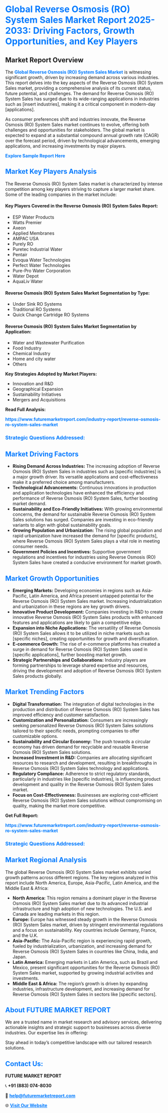 <h1 style="color: #007BFF;">Global Reverse Osmosis (RO) System Sales Market Report 2025-2033: Driving Factors, Growth Opportunities, and Key Players</h1>

<section id="overview">
<h2>Market Report Overview</h2>
<p>The <a href="https://www.futuremarketreport.com/industry-report/reverse-osmosis-ro-system-sales-market" style="color: #007BFF; text-decoration: none;"><strong>Global Reverse Osmosis (RO) System Sales Market</strong></a> is witnessing significant growth, driven by increasing demand across various industries. This report delves into the key aspects of the Reverse Osmosis (RO) System Sales market, providing a comprehensive analysis of its current status, future potential, and challenges. The demand for Reverse Osmosis (RO) System Sales has surged due to its wide-ranging applications in industries such as [insert industries], making it a critical component in modern-day [applications].</p>
<p>As consumer preferences shift and industries innovate, the Reverse Osmosis (RO) System Sales market continues to evolve, offering both challenges and opportunities for stakeholders. The global market is expected to expand at a substantial compound annual growth rate (CAGR) over the forecast period, driven by technological advancements, emerging applications, and increasing investments by major players.</p>
</section>

<section id="overview">
<p><a href="https://www.futuremarketreport.com/request-sample/reportId=109481" style="color: #007BFF; text-decoration: none;"><strong>Explore Sample Report Here</strong></a></p>
</section>

<section id="key-players">
<h2 style="color: #007BFF;">Market Key Players Analysis</h2>
<p>The Reverse Osmosis (RO) System Sales market is characterized by intense competition among key players striving to capture a larger market share. Some of the leading companies in the market include:</p>
<h4>Key Players Covered in the Reverse Osmosis (RO) System Sales Report:</h4>
<ul><li>ESP Water Products</li><li>Watts Premier</li><li>Axeon</li><li>Applied Membranes</li><li>AMPAC USA</li><li>Purely RO</li><li>Puretec Industrial Water</li><li>Pentair</li><li>Evoqua Water Technologies</li><li>Perfect Water Technologies</li><li>Pure-Pro Water Corporation</li><li>Water Depot</li><li>AquaLiv Water</li></ul>
<h4>Reverse Osmosis (RO) System Sales Market Segmentation by Type:</h4>
<ul><li>Under Sink RO Systems</li><li>Traditional RO Systems</li><li>Quick Change Cartridge RO Systems</li></ul>

<h4>Reverse Osmosis (RO) System Sales Market Segmentation by Application:</h4>
<ul><li>Water and Wastewater Purification</li><li>Food Industry</li><li>Chemical Industry</li><li>Home and city water</li><li>Others</li></ul>
<p><strong>Key Strategies Adopted by Market Players:</strong></p>
<ul>
<li>Innovation and R&D</li>
<li>Geographical Expansion</li>
<li>Sustainability Initiatives</li>
<li>Mergers and Acquisitions</li>
</ul>
</section>

<section>
<p><strong>Read Full Analysis: </strong></p><a href="https://www.futuremarketreport.com/industry-report/reverse-osmosis-ro-system-sales-market" style="color: #007BFF; text-decoration: none;"><strong>https://www.futuremarketreport.com/industry-report/reverse-osmosis-ro-system-sales-market</strong></a>
<h3 style="color: #007BFF;">Strategic Questions Addressed:</h3>
</section>

<section id="driving-factors">
<h2 style="color: #007BFF;">Market Driving Factors</h2>
<ul>
<li><strong>Rising Demand Across Industries:</strong> The increasing adoption of Reverse Osmosis (RO) System Sales in industries such as [specific industries] is a major growth driver. Its versatile applications and cost-effectiveness make it a preferred choice among manufacturers.</li>
<li><strong>Technological Advancements:</strong> Continuous innovations in production and application technologies have enhanced the efficiency and performance of Reverse Osmosis (RO) System Sales, further boosting market demand.</li>
<li><strong>Sustainability and Eco-Friendly Initiatives:</strong> With growing environmental concerns, the demand for sustainable Reverse Osmosis (RO) System Sales solutions has surged. Companies are investing in eco-friendly variants to align with global sustainability goals.</li>
<li><strong>Growing Population and Urbanization:</strong> The rising global population and rapid urbanization have increased the demand for [specific products], where Reverse Osmosis (RO) System Sales plays a vital role in meeting consumer needs.</li>
<li><strong>Government Policies and Incentives:</strong> Supportive government regulations and incentives for industries using Reverse Osmosis (RO) System Sales have created a conducive environment for market growth.</li>
</ul>
</section>

<section id="growth-opportunities">
<h2 style="color: #007BFF;">Market Growth Opportunities</h2>
<ul>
<li><strong>Emerging Markets:</strong> Developing economies in regions such as Asia-Pacific, Latin America, and Africa present untapped potential for the Reverse Osmosis (RO) System Sales market. Increasing industrialization and urbanization in these regions are key growth drivers.</li>
<li><strong>Innovative Product Development:</strong> Companies investing in R&D to create innovative Reverse Osmosis (RO) System Sales products with enhanced features and applications are likely to gain a competitive edge.</li>
<li><strong>Expansion into Niche Applications:</strong> The versatility of Reverse Osmosis (RO) System Sales allows it to be utilized in niche markets such as [specific niches], creating opportunities for growth and diversification.</li>
<li><strong>E-commerce Growth:</strong> The rise of e-commerce platforms has created a surge in demand for Reverse Osmosis (RO) System Sales used in [specific applications], further boosting market growth.</li>
<li><strong>Strategic Partnerships and Collaborations:</strong> Industry players are forming partnerships to leverage shared expertise and resources, driving the development and adoption of Reverse Osmosis (RO) System Sales products globally.</li>
</ul>
</section>

<section id="trending-factors">
<h2 style="color: #007BFF;">Market Trending Factors</h2>
<ul>
<li><strong>Digital Transformation:</strong> The integration of digital technologies in the production and distribution of Reverse Osmosis (RO) System Sales has improved efficiency and customer satisfaction.</li>
<li><strong>Customization and Personalization:</strong> Consumers are increasingly seeking personalized Reverse Osmosis (RO) System Sales solutions tailored to their specific needs, prompting companies to offer customizable options.</li>
<li><strong>Sustainability and Circular Economy:</strong> The push towards a circular economy has driven demand for recyclable and reusable Reverse Osmosis (RO) System Sales solutions.</li>
<li><strong>Increased Investment in R&D:</strong> Companies are allocating significant resources to research and development, resulting in breakthroughs in Reverse Osmosis (RO) System Sales technology and applications.</li>
<li><strong>Regulatory Compliance:</strong> Adherence to strict regulatory standards, particularly in industries like [specific industries], is influencing product development and quality in the Reverse Osmosis (RO) System Sales market.</li>
<li><strong>Focus on Cost-Effectiveness:</strong> Businesses are exploring cost-efficient Reverse Osmosis (RO) System Sales solutions without compromising on quality, making the market more competitive.</li>
</ul>
</section>

<section>
<p><strong>Get Full Report: </strong></p><a href="https://www.futuremarketreport.com/industry-report/reverse-osmosis-ro-system-sales-market" style="color: #007BFF; text-decoration: none;"><strong>https://www.futuremarketreport.com/industry-report/reverse-osmosis-ro-system-sales-market</strong></a>
<h3 style="color: #007BFF;">Strategic Questions Addressed:</h3>
</section>


<section id="regional-analysis">
<h2 style="color: #007BFF;">Market Regional Analysis</h2>
<p>The global Reverse Osmosis (RO) System Sales market exhibits varied growth patterns across different regions. The key regions analyzed in this report include North America, Europe, Asia-Pacific, Latin America, and the Middle East & Africa:</p>
<ul>
<li><strong>North America:</strong> This region remains a dominant player in the Reverse Osmosis (RO) System Sales market due to its advanced industrial infrastructure and high adoption of new technologies. The U.S. and Canada are leading markets in this region.</li>
<li><strong>Europe:</strong> Europe has witnessed steady growth in the Reverse Osmosis (RO) System Sales market, driven by stringent environmental regulations and a focus on sustainability. Key countries include Germany, France, and the U.K.</li>
<li><strong>Asia-Pacific:</strong> The Asia-Pacific region is experiencing rapid growth, fueled by industrialization, urbanization, and increasing demand for Reverse Osmosis (RO) System Sales in countries like China, India, and Japan.</li>
<li><strong>Latin America:</strong> Emerging markets in Latin America, such as Brazil and Mexico, present significant opportunities for the Reverse Osmosis (RO) System Sales market, supported by growing industrial activities and investments.</li>
<li><strong>Middle East & Africa:</strong> The region’s growth is driven by expanding industries, infrastructure development, and increasing demand for Reverse Osmosis (RO) System Sales in sectors like [specific sectors].</li>
</ul>
</section>

<footer>
<h2 style="color: #007BFF;">About FUTURE MARKET REPORT</h2>
<p>We are a trusted name in market research and advisory services, delivering actionable insights and strategic support to businesses across diverse industries. Our expertise lies in offering:</p>

<p>Stay ahead in today’s competitive landscape with our tailored research solutions.</p>

<h2 style="color: #007BFF;">Contact Us:</h2>
<p><strong>FUTURE MARKET REPORT</strong></p>
<p>📞 <strong>+91 (883) 074-8030</strong></p>
<p>📧 <strong><a href="mailto:help@futuremarketreport.com" style="color: #007BFF;">help@futuremarketreport.com</a></strong></p>
<p>🌐 <strong><a href="https://www.futuremarketreport.com/" style="color: #007BFF;">Visit Our Website</a></strong></p>
</footer>